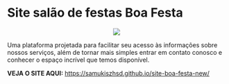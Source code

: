 # Site salão de festas Boa Festa

<div align="center" background= "white">
<img src="https://github.com/SAMUKISZHSD/site-boa-festa-new/blob/main/img/IMG-20220921-WA0081__1_-removebg-preview.png">
</div>

Uma plataforma projetada para facilitar seu acesso às informações sobre nossos serviços, além de tornar mais simples entrar em contato conosco e conhecer o espaço incrível que temos disponível.

**VEJA O SITE AQUI:** https://samukiszhsd.github.io/site-boa-festa-new/
##


